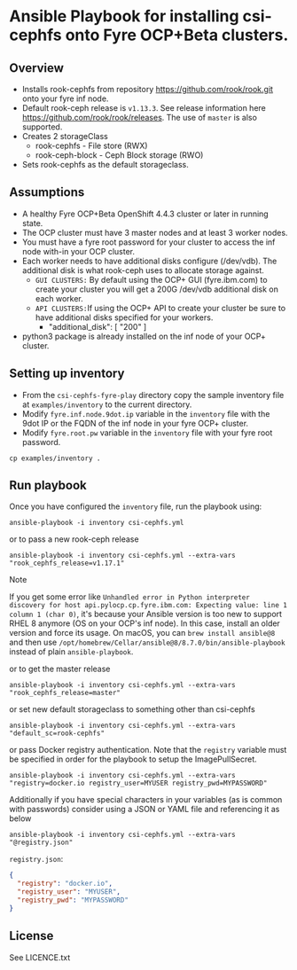 # Ansible Playbook for installing csi-cephfs onto Fyre OCP+Beta clusters.

## Overview

- Installs rook-cephfs from repository https://github.com/rook/rook.git onto your fyre inf node.
- Default rook-ceph release is `v1.13.3`.  See release information here https://github.com/rook/rook/releases. The use of `master` is also supported.
- Creates 2 storageClass
  - rook-cephfs - File store (RWX)
  - rook-ceph-block - Ceph Block storage (RWO)
- Sets rook-cephfs as the default storageclass.

## Assumptions

- A healthy Fyre OCP+Beta OpenShift 4.4.3 cluster or later in running state.
- The OCP cluster must have 3 master nodes and at least 3 worker nodes.
- You must have a fyre root password for your cluster to access the inf node with-in your OCP cluster.
- Each worker needs to have additional disks configure (/dev/vdb). The additional disk is what rook-ceph uses to allocate storage against.
  - `GUI CLUSTERS:` By default using the OCP+ GUI (fyre.ibm.com) to create your cluster you will get a 200G /dev/vdb additional disk on each worker.
  - `API CLUSTERS:`If using the OCP+ API to create your cluster be sure to have additional disks specified for your workers.
    - "additional_disk": [ "200" ]
- python3 package is already installed on the inf node of your OCP+ cluster.

## Setting up inventory

- From the `csi-cephfs-fyre-play` directory copy the sample inventory file at `examples/inventory` to the  current directory.
- Modify `fyre.inf.node.9dot.ip` variable in the `inventory` file with the 9dot IP or the FQDN of the inf node in your fyre OCP+ cluster.
- Modify `fyre.root.pw` variable in the `inventory` file  with your fyre root password.

```shell
cp examples/inventory .
```

## Run playbook

Once you have configured the `inventory` file, run the playbook using:

```shell
ansible-playbook -i inventory csi-cephfs.yml
```

or to pass a new rook-ceph release

```shell
ansible-playbook -i inventory csi-cephfs.yml --extra-vars "rook_cephfs_release=v1.17.1"
```

> [!NOTE]
> If you get some error like `Unhandled error in Python interpreter discovery for host api.pylocp.cp.fyre.ibm.com: Expecting value: line 1 column 1 (char 0)`, it's because your Ansible version is too new to support RHEL 8 anymore (OS on your OCP's inf node). In this case, install an older version and force its usage. On macOS, you can `brew install ansible@8` and then use `/opt/homebrew/Cellar/ansible@8/8.7.0/bin/ansible-playbook` instead of plain `ansible-playbook`.

or to get the master release

```shell
ansible-playbook -i inventory csi-cephfs.yml --extra-vars "rook_cephfs_release=master"
```

or set new default storageclass to something other than csi-cephfs

```shell
ansible-playbook -i inventory csi-cephfs.yml --extra-vars "default_sc=rook-cephfs"
```

or pass Docker registry authentication. Note that the `registry` variable must be specified in order for the playbook to setup the ImagePullSecret.

```shell
ansible-playbook -i inventory csi-cephfs.yml --extra-vars "registry=docker.io registry_user=MYUSER registry_pwd=MYPASSWORD"
```

Additionally if you have special characters in your variables (as is common with passwords) consider using a JSON or YAML file and referencing it as below

```shell
ansible-playbook -i inventory csi-cephfs.yml --extra-vars "@registry.json"
```

`registry.json`:

```json
{
  "registry": "docker.io",
  "registry_user": "MYUSER",
  "registry_pwd": "MYPASSWORD"
}
```

## License

See LICENCE.txt
